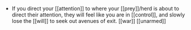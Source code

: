 - If you direct your [[attention]] to where your [[prey]]/herd is about to direct their attention, they will feel like you are in [[control]], and slowly lose the [[will]] to seek out avenues of exit. [[war]] [[unarmed]]